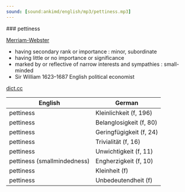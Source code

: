 ```yaml
---
sound: [sound:ankimd/english/mp3/pettiness.mp3]
---
```


\### pettiness

[Merriam-Webster](https://www.merriam-webster.com/dictionary/pettiness)

- having secondary rank or importance : minor, subordinate
- having little or no importance or significance
- marked by or reflective of narrow interests and sympathies : small-minded
- Sir William 1623–1687 English political economist

[dict.cc](https://www.dict.cc/pettiness)

| English        | German       |
| -------------- | ------------ |
| pettiness | Kleinlichkeit (f, 196) |
| pettiness | Belanglosigkeit (f, 80) |
| pettiness | Geringfügigkeit (f, 24) |
| pettiness | Trivialität (f, 16) |
| pettiness | Unwichtigkeit (f, 11) |
| pettiness (smallmindedness) | Engherzigkeit (f, 10) |
| pettiness | Kleinheit (f) |
| pettiness | Unbedeutendheit (f) |

